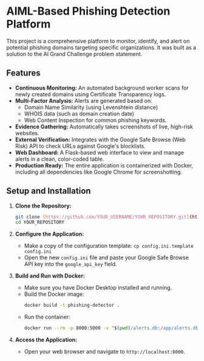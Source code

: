 # AIML-Based Phishing Detection Platform

This project is a comprehensive platform to monitor, identify, and alert on potential phishing domains targeting specific organizations. It was built as a solution to the AI Grand Challenge problem statement.

## Features

- **Continuous Monitoring:** An automated background worker scans for newly created domains using Certificate Transparency logs.
- **Multi-Factor Analysis:** Alerts are generated based on:
  - Domain Name Similarity (using Levenshtein distance)
  - WHOIS data (such as domain creation date)
  - Web Content Inspection for common phishing keywords.
- **Evidence Gathering:** Automatically takes screenshots of live, high-risk websites.
- **External Verification:** Integrates with the Google Safe Browse (Web Risk) API to check URLs against Google's blocklists.
- **Web Dashboard:** A Flask-based web interface to view and manage alerts in a clean, color-coded table.
- **Production Ready:** The entire application is containerized with Docker, including all dependencies like Google Chrome for screenshotting.

## Setup and Installation

1.  **Clone the Repository:**
    ```bash
    git clone [https://github.com/YOUR_USERNAME/YOUR_REPOSITORY.git](https://github.com/YOUR_USERNAME/YOUR_REPOSITORY.git)
    cd YOUR_REPOSITORY
    ```

2.  **Configure the Application:**
    - Make a copy of the configuration template: `cp config.ini.template config.ini`
    - Open the new `config.ini` file and paste your Google Safe Browse API key into the `google_api_key` field.

3.  **Build and Run with Docker:**
    - Make sure you have Docker Desktop installed and running.
    - Build the Docker image:
      ```bash
      docker build -t phishing-detector .
      ```
    - Run the container:
      ```bash
      docker run --rm -p 8000:5000 -v "$(pwd)/alerts.db:/app/alerts.db" -v "$(pwd)/phishing_detector.log:/app/phishing_detector.log" -v "$(pwd)/screenshots:/app/screenshots" phishing-detector
      ```

4.  **Access the Application:**
    - Open your web browser and navigate to `http://localhost:8000`.